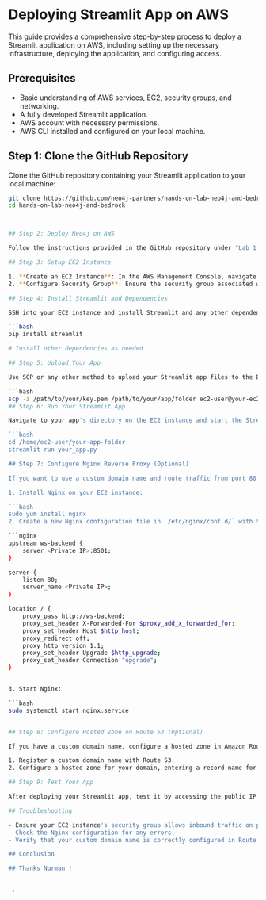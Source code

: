 
# Deploying Streamlit App on AWS

This guide provides a comprehensive step-by-step process to deploy a Streamlit application on AWS, including setting up the necessary infrastructure, deploying the application, and configuring access.

## Prerequisites

- Basic understanding of AWS services, EC2, security groups, and networking.
- A fully developed Streamlit application.
- AWS account with necessary permissions.
- AWS CLI installed and configured on your local machine.

## Step 1: Clone the GitHub Repository

Clone the GitHub repository containing your Streamlit application to your local machine:

```bash
git clone https://github.com/neo4j-partners/hands-on-lab-neo4j-and-bedrock.git
cd hands-on-lab-neo4j-and-bedrock



## Step 2: Deploy Neo4j on AWS

Follow the instructions provided in the GitHub repository under "Lab 1 - Deploy Neo4j" to deploy Neo4j on AWS.

## Step 3: Setup EC2 Instance

1. **Create an EC2 Instance**: In the AWS Management Console, navigate to EC2 and create a new instance. Choose an Amazon Linux 2 AMI.
2. **Configure Security Group**: Ensure the security group associated with your EC2 instance allows inbound traffic on port 8501 (default port for Streamlit apps).

## Step 4: Install Streamlit and Dependencies

SSH into your EC2 instance and install Streamlit and any other dependencies required by your app:

```bash
pip install streamlit

# Install other dependencies as needed

## Step 5: Upload Your App

Use SCP or any other method to upload your Streamlit app files to the EC2 instance:

```bash
scp -i /path/to/your/key.pem /path/to/your/app/folder ec2-user@your-ec2-instance-ip:/home/ec2-user/
## Step 6: Run Your Streamlit App

Navigate to your app's directory on the EC2 instance and start the Streamlit app:

```bash
cd /home/ec2-user/your-app-folder 
streamlit run your_app.py

## Step 7: Configure Nginx Reverse Proxy (Optional)

If you want to use a custom domain name and route traffic from port 80 to your Streamlit app running on port 8501, configure an Nginx reverse proxy:

1. Install Nginx on your EC2 instance:

```bash
sudo yum install nginx
2. Create a new Nginx configuration file in `/etc/nginx/conf.d/` with the following content, replacing `<Private IP>` with your EC2 instance's private IP address:

```nginx
upstream ws-backend {
    server <Private IP>:8501;
}

server {
    listen 80;
    server_name <Private IP>;
}

location / {
    proxy_pass http://ws-backend;
    proxy_set_header X-Forwarded-For $proxy_add_x_forwarded_for;
    proxy_set_header Host $http_host;
    proxy_redirect off;
    proxy_http_version 1.1;
    proxy_set_header Upgrade $http_upgrade;
    proxy_set_header Connection "upgrade";
}


3. Start Nginx:

```bash
sudo systemctl start nginx.service


## Step 8: Configure Hosted Zone on Route 53 (Optional)

If you have a custom domain name, configure a hosted zone in Amazon Route 53 to enable a custom DNS name for your application:

1. Register a custom domain name with Route 53.
2. Configure a hosted zone for your domain, entering a record name for your domain prefix and the IP address of your Elastic IP in the value section.

## Step 9: Test Your App

After deploying your Streamlit app, test it by accessing the public IP address of your EC2 instance on port 8501 (e.g., `http://your-ec2-instance-ip:8501`). If you configured a custom domain name, use that instead.

## Troubleshooting

- Ensure your EC2 instance's security group allows inbound traffic on port 8501.
- Check the Nginx configuration for any errors.
- Verify that your custom domain name is correctly configured in Route 53.

## Conclusion

## Thanks Nurman !


 .



